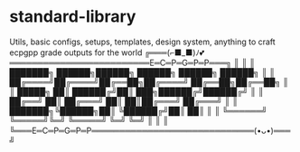 # standard-library
Utils, basic configs, setups, templates, design system, anything to craft ecpgpp grade outputs for the world
╔═══(⌐■_■)ﾉ💕═════════════════════════E═C═P═G═P═P═══╗
║                                                   ║
║ ███████╗ ██████╗██████╗  ██████╗ ██████╗ ██████╗  ║
║ ██╔════╝██╔════╝██╔══██╗██╔════╝ ██╔══██╗██╔══██╗ ║
║ █████╗  ██║     ██████╔╝██║  ███╗██████╔╝██████╔╝ ║
║ ██╔══╝  ██║     ██╔═══╝ ██║   ██║██╔═══╝ ██╔═══╝  ║
║ ███████╗╚██████╗██║     ╚██████╔╝██║     ██║      ║
║ ╚══════╝ ╚═════╝╚═╝      ╚═════╝ ╚═╝     ╚═╝      ║
║                                                   ║
╚═══E═C═P═G═P═P═════════════════════════════(•ᴗ•)═══╝
